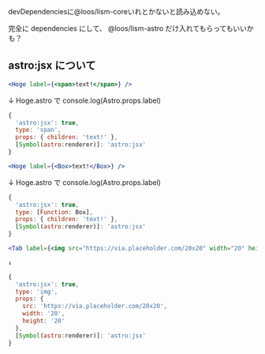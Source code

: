 devDependenciesに@loos/lism-coreいれとかないと読み込めない。

完全に dependencies にして、 @loos/lism-astro だけ入れてもらってもいいかも？

## astro:jsx について

```jsx
<Hoge label={<span>text!</span>} />
```

↓ Hoge.astro で console.log(Astro.props.label)

```jsx
{
  'astro:jsx': true,
  type: 'span',
  props: { children: 'text!' },
  [Symbol(astro:renderer)]: 'astro:jsx'
}
```

```jsx
<Hoge label={<Box>text!</Box>} />
```

↓ Hoge.astro で console.log(Astro.props.label)

```jsx
{
  'astro:jsx': true,
  type: [Function: Box],
  props: { children: 'text!' },
  [Symbol(astro:renderer)]: 'astro:jsx'
}
```

```jsx
<Tab label={<img src="https://via.placeholder.com/20x20" width="20" height="20" />} />

↓

{
  'astro:jsx': true,
  type: 'img',
  props: {
    src: 'https://via.placeholder.com/20x20',
    width: '20',
    height: '20'
  },
  [Symbol(astro:renderer)]: 'astro:jsx'
}
```
